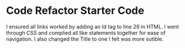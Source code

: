 # Code Refactor Starter Code
I ensured all links worked by adding an Id tag to line 29 in HTML.
I went through CSS and complied all like statements together for ease of navigation.
I also changed the Title to one I felt was more sutible. 